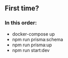 
## First time?
### In this order:
- docker-compose up
- npm run prisma:schema
- npm run prisma:up
- npm run start:dev